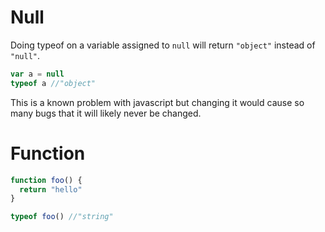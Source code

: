 # Null

Doing typeof on a variable assigned to `null` will return `"object"` instead of `"null"`.

```javascript
var a = null
typeof a //"object"
```

This is a known problem with javascript but changing it would cause so many bugs that it will likely never be changed. 

# Function

```javascript
function foo() {
  return "hello"
}

typeof foo() //"string"
```
